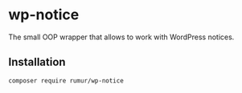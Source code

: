 # wp-notice
The small OOP wrapper that allows to work with WordPress notices.

## Installation

```composer require rumur/wp-notice```
